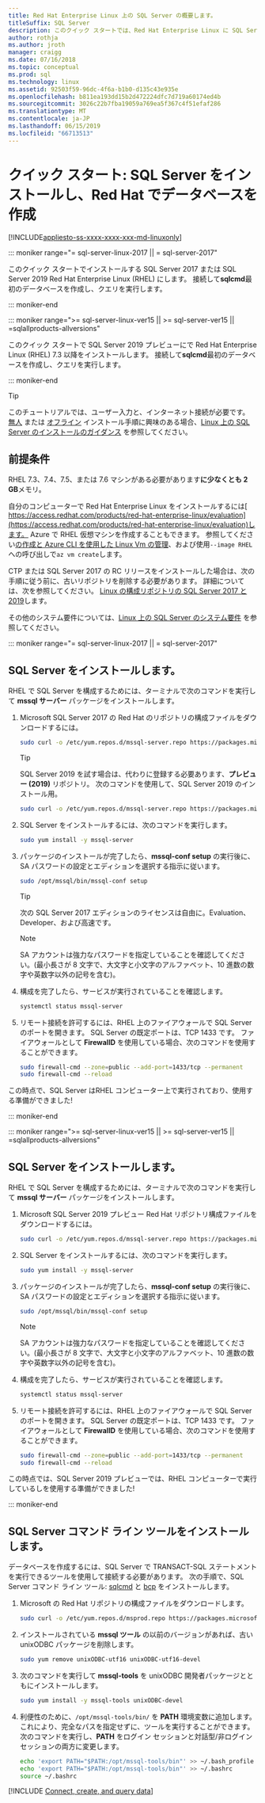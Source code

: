 ```yaml
---
title: Red Hat Enterprise Linux 上の SQL Server の概要します。
titleSuffix: SQL Server
description: このクイック スタートでは、Red Hat Enterprise Linux に SQL Server 2017 または SQL Server 2019 インストール作成し、sqlcmd でデータベースをクエリする方法を示します。
author: rothja
ms.author: jroth
manager: craigg
ms.date: 07/16/2018
ms.topic: conceptual
ms.prod: sql
ms.technology: linux
ms.assetid: 92503f59-96dc-4f6a-b1b0-d135c43e935e
ms.openlocfilehash: b811ea193dd15b2d472224dfc7d719a60174ed4b
ms.sourcegitcommit: 3026c22b7fba19059a769ea5f367c4f51efaf286
ms.translationtype: MT
ms.contentlocale: ja-JP
ms.lasthandoff: 06/15/2019
ms.locfileid: "66713513"
---
```

# <a name="quickstart-install-sql-server-and-create-a-database-on-red-hat"></a>クイック スタート: SQL Server をインストールし、Red Hat でデータベースを作成

[!INCLUDE[appliesto-ss-xxxx-xxxx-xxx-md-linuxonly](../includes/appliesto-ss-xxxx-xxxx-xxx-md-linuxonly.md)]

<!--SQL Server 2017 on Linux-->
::: moniker range="= sql-server-linux-2017 || = sql-server-2017"

このクイック スタートでインストールする SQL Server 2017 または SQL Server 2019 Red Hat Enterprise Linux (RHEL) にします。 接続して**sqlcmd**最初のデータベースを作成し、クエリを実行します。

::: moniker-end
<!--SQL Server 2019 on Linux-->
::: moniker range=">= sql-server-linux-ver15 || >= sql-server-ver15 || =sqlallproducts-allversions"

このクイック スタートで SQL Server 2019 プレビューにで Red Hat Enterprise Linux (RHEL) 7.3 以降をインストールします。 接続して**sqlcmd**最初のデータベースを作成し、クエリを実行します。

::: moniker-end

> [!TIP]
> このチュートリアルでは、ユーザー入力と、インターネット接続が必要です。 [無人](sql-server-linux-setup.md#unattended) または [オフライン](sql-server-linux-setup.md#offline) インストール手順に興味のある場合、[Linux 上の SQL Server のインストールのガイダンス](sql-server-linux-setup.md) を参照してください。

## <a name="prerequisites"></a>前提条件

RHEL 7.3、7.4、7.5、または 7.6 マシンがある必要があります**に少なくとも 2 GB**メモリ。

自分のコンピューターで Red Hat Enterprise Linux をインストールするには[ https://access.redhat.com/products/red-hat-enterprise-linux/evaluation](https://access.redhat.com/products/red-hat-enterprise-linux/evaluation)します。 Azure で RHEL 仮想マシンを作成することもできます。 参照してください[の作成と Azure CLI を使用した Linux Vm の管理](https://docs.microsoft.com/azure/virtual-machines/linux/tutorial-manage-vm)、および使用`--image RHEL`への呼び出しで`az vm create`します。

CTP または SQL Server 2017 の RC リリースをインストールした場合は、次の手順に従う前に、古いリポジトリを削除する必要があります。 詳細については、次を参照してください。 [Linux の構成リポジトリの SQL Server 2017 と 2019](sql-server-linux-change-repo.md)します。

その他のシステム要件については、[Linux 上の SQL Server のシステム要件](sql-server-linux-setup.md#system) を参照してください。

<!--SQL Server 2017 on Linux-->
::: moniker range="= sql-server-linux-2017 || = sql-server-2017"

## <a id="install"></a>SQL Server をインストールします。

RHEL で SQL Server を構成するためには、ターミナルで次のコマンドを実行して **mssql サーバー** パッケージをインストールします。

1. Microsoft SQL Server 2017 の Red Hat のリポジトリの構成ファイルをダウンロードするには。

   ```bash
   sudo curl -o /etc/yum.repos.d/mssql-server.repo https://packages.microsoft.com/config/rhel/7/mssql-server-2017.repo
   ```

   > [!TIP]
   > SQL Server 2019 を試す場合は、代わりに登録する必要あります、**プレビュー (2019)** リポジトリ。 次のコマンドを使用して、SQL Server 2019 のインストール用。
   >
   > ```bash
   > sudo curl -o /etc/yum.repos.d/mssql-server.repo https://packages.microsoft.com/config/rhel/7/mssql-server-preview.repo
   > ```

2. SQL Server をインストールするには、次のコマンドを実行します。

   ```bash
   sudo yum install -y mssql-server
   ```

3. パッケージのインストールが完了したら、**mssql-conf setup** の実行後に、SA パスワードの設定とエディションを選択する指示に従います。

   ```bash
   sudo /opt/mssql/bin/mssql-conf setup
   ```

   > [!TIP]
   > 次の SQL Server 2017 エディションのライセンスは自由に。Evaluation、Developer、および高速です。

   > [!NOTE]
   > SA アカウントは強力なパスワードを指定していることを確認してください。(最小長さが 8 文字で、大文字と小文字のアルファベット、10 進数の数字や英数字以外の記号を含む)。

4. 構成を完了したら、サービスが実行されていることを確認します。

   ```bash
   systemctl status mssql-server
   ```

5. リモート接続を許可するには、RHEL 上のファイアウォールで SQL Server のポートを開きます。 SQL Server の既定ポートは、TCP 1433 です。 ファイアウォールとして **FirewallD** を使用している場合、次のコマンドを使用することができます。

   ```bash
   sudo firewall-cmd --zone=public --add-port=1433/tcp --permanent
   sudo firewall-cmd --reload
   ```

この時点で、SQL Server はRHEL コンピューター上で実行されており、使用する準備ができました!

::: moniker-end
<!--SQL Server 2019 on Linux-->
::: moniker range=">= sql-server-linux-ver15 || >= sql-server-ver15 || =sqlallproducts-allversions"

## <a id="install"></a>SQL Server をインストールします。

RHEL で SQL Server を構成するためには、ターミナルで次のコマンドを実行して **mssql サーバー** パッケージをインストールします。

1. Microsoft SQL Server 2019 プレビュー Red Hat リポジトリ構成ファイルをダウンロードするには。

   ```bash
   sudo curl -o /etc/yum.repos.d/mssql-server.repo https://packages.microsoft.com/config/rhel/7/mssql-server-preview.repo
   ```

2. SQL Server をインストールするには、次のコマンドを実行します。

   ```bash
   sudo yum install -y mssql-server
   ```

3. パッケージのインストールが完了したら、**mssql-conf setup** の実行後に、SA パスワードの設定とエディションを選択する指示に従います。

   ```bash
   sudo /opt/mssql/bin/mssql-conf setup
   ```

   > [!NOTE]
   > SA アカウントは強力なパスワードを指定していることを確認してください。(最小長さが 8 文字で、大文字と小文字のアルファベット、10 進数の数字や英数字以外の記号を含む)。

4. 構成を完了したら、サービスが実行されていることを確認します。

   ```bash
   systemctl status mssql-server
   ```

5. リモート接続を許可するには、RHEL 上のファイアウォールで SQL Server のポートを開きます。 SQL Server の既定ポートは、TCP 1433 です。 ファイアウォールとして **FirewallD** を使用している場合、次のコマンドを使用することができます。

   ```bash
   sudo firewall-cmd --zone=public --add-port=1433/tcp --permanent
   sudo firewall-cmd --reload
   ```

この時点では、SQL Server 2019 プレビューでは、RHEL コンピューターで実行しているしを使用する準備ができました!

::: moniker-end

## <a id="tools"></a>SQL Server コマンド ライン ツールをインストールします。

データベースを作成するには、SQL Server で TRANSACT-SQL ステートメントを実行できるツールを使用して接続する必要があります。 次の手順で、SQL Server コマンド ライン ツール: [sqlcmd](../tools/sqlcmd-utility.md) と [bcp](../tools/bcp-utility.md) をインストールします。

1. Microsoft の Red Hat リポジトリの構成ファイルをダウンロードします。

   ```bash
   sudo curl -o /etc/yum.repos.d/msprod.repo https://packages.microsoft.com/config/rhel/7/prod.repo
   ```

1. インストールされている **mssql ツール** の以前のバージョンがあれば、古い unixODBC パッケージを削除します。

   ```bash
   sudo yum remove unixODBC-utf16 unixODBC-utf16-devel
   ```

1. 次のコマンドを実行して **mssql-tools** を unixODBC 開発者パッケージとともにインストールします。

   ```bash
   sudo yum install -y mssql-tools unixODBC-devel
   ```

1. 利便性のために、`/opt/mssql-tools/bin/` を **PATH** 環境変数に追加します。 これにより、完全なパスを指定せずに、ツールを実行することができます。 次のコマンドを実行し、**PATH** をログイン セッションと対話型/非ログイン セッションの両方に変更します。

   ```bash
   echo 'export PATH="$PATH:/opt/mssql-tools/bin"' >> ~/.bash_profile
   echo 'export PATH="$PATH:/opt/mssql-tools/bin"' >> ~/.bashrc
   source ~/.bashrc
   ```

[!INCLUDE [Connect, create, and query data](../includes/sql-linux-quickstart-connect-query.md)]
